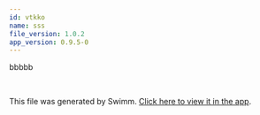 ```yaml
---
id: vtkko
name: sss
file_version: 1.0.2
app_version: 0.9.5-0
---
```


bbbbb

<br/>

This file was generated by Swimm. [Click here to view it in the app](http://localhost:5000/repos/Z2l0aHViJTNBJTNBdDElM0ElM0FlcmFuLXN3aW1t/docs/vtkko).